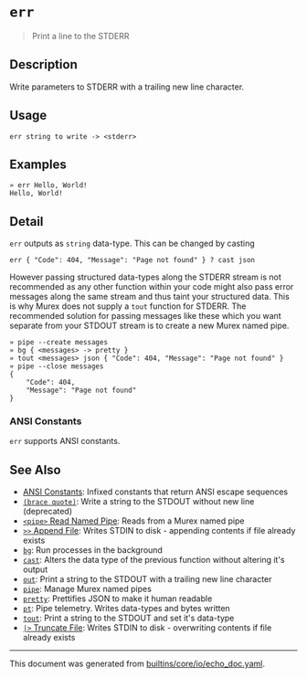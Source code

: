 # `err`

> Print a line to the STDERR

## Description

Write parameters to STDERR with a trailing new line character.

## Usage

```
err string to write -> <stderr>
```

## Examples

```
» err Hello, World!
Hello, World!
```

## Detail

`err` outputs as `string` data-type. This can be changed by casting

```
err { "Code": 404, "Message": "Page not found" } ? cast json
```

However passing structured data-types along the STDERR stream is not recommended
as any other function within your code might also pass error messages along the
same stream and thus taint your structured data. This is why Murex does not
supply a `tout` function for STDERR. The recommended solution for passing
messages like these which you want separate from your STDOUT stream is to create
a new Murex named pipe.

```
» pipe --create messages
» bg { <messages> -> pretty }
» tout <messages> json { "Code": 404, "Message": "Page not found" }
» pipe --close messages
{
    "Code": 404,
    "Message": "Page not found"
}
```

### ANSI Constants

`err` supports ANSI constants.

## See Also

* [ANSI Constants](../user-guide/ansi.md):
  Infixed constants that return ANSI escape sequences
* [`(brace quote)`](../parser/brace-quote-func.md):
  Write a string to the STDOUT without new line (deprecated)
* [`<pipe>` Read Named Pipe](../parser/namedpipe.md):
  Reads from a Murex named pipe
* [`>>` Append File](../parser/greater-than-greater-than.md):
  Writes STDIN to disk - appending contents if file already exists
* [`bg`](../commands/bg.md):
  Run processes in the background
* [`cast`](../commands/cast.md):
  Alters the data type of the previous function without altering it's output
* [`out`](../commands/out.md):
  Print a string to the STDOUT with a trailing new line character
* [`pipe`](../commands/pipe.md):
  Manage Murex named pipes
* [`pretty`](../commands/pretty.md):
  Prettifies JSON to make it human readable
* [`pt`](../commands/pt.md):
  Pipe telemetry. Writes data-types and bytes written
* [`tout`](../commands/tout.md):
  Print a string to the STDOUT and set it's data-type
* [`|>` Truncate File](../parser/greater-than.md):
  Writes STDIN to disk - overwriting contents if file already exists

<hr/>

This document was generated from [builtins/core/io/echo_doc.yaml](https://github.com/lmorg/murex/blob/master/builtins/core/io/echo_doc.yaml).